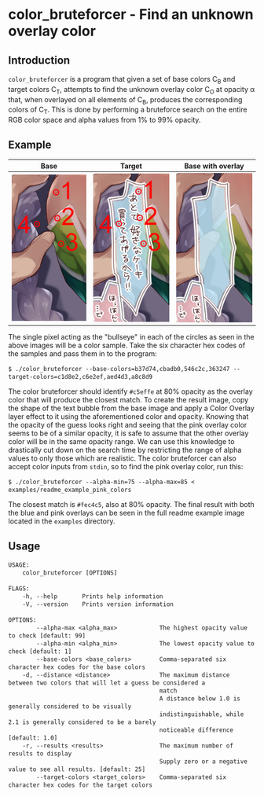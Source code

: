 # color_bruteforcer - Find an unknown overlay color


## Introduction
`color_bruteforcer` is a program that given a set of base colors C<sub>B</sub> and target colors C<sub>T</sub>, attempts to find the unknown overlay color C<sub>O</sub> at opacity &alpha; that, when overlayed on all elements of C<sub>B</sub>, produces the corresponding colors of C<sub>T</sub>. This is done by performing a bruteforce search on the entire RGB color space and alpha values from 1% to 99% opacity.


## Example
| Base | Target | Base with overlay |
| :---: | :---: | :---: |
| ![](./docs/example_base.png) | ![](./docs/example_target.png) | ![](./docs/example_overlay.png) |

The single pixel acting as the "bullseye" in each of the circles as seen in the above images will be a color sample. Take the six character hex codes of the samples and pass them in to the program:

```
$ ./color_bruteforcer --base-colors=b37d74,cbadb0,546c2c,363247 --target-colors=c1d8e2,c6e2ef,aed4d3,a8c8d9
```

The color bruteforcer should identify `#c5effe` at 80% opacity as the overlay color that will produce the closest match. To create the result image, copy the shape of the text bubble from the base image and apply a Color Overlay layer effect to it using the aforementioned color and opacity. Knowing that the opacity of the guess looks right and seeing that the pink overlay color seems to be of a similar opacity, it is safe to assume that the other overlay color will be in the same opacity range. We can use this knowledge to drastically cut down on the search time by restricting the range of alpha values to only those which are realistic. The color bruteforcer can also accept color inputs from `stdin`, so to find the pink overlay color, run this:

```
$ ./color_bruteforcer --alpha-min=75 --alpha-max=85 < examples/readme_example_pink_colors
```

The closest match is `#fec4c5`, also at 80% opacity. The final result with both the blue and pink overlays can be seen in the full readme example image located in the `examples` directory.


## Usage
```
USAGE:
    color_bruteforcer [OPTIONS]

FLAGS:
    -h, --help       Prints help information
    -V, --version    Prints version information

OPTIONS:
        --alpha-max <alpha_max>            The highest opacity value to check [default: 99]
        --alpha-min <alpha_min>            The lowest opacity value to check [default: 1]
        --base-colors <base_colors>        Comma-separated six character hex codes for the base colors
    -d, --distance <distance>              The maximum distance between two colors that will let a guess be considered a
                                           match
                                           A distance below 1.0 is generally considered to be visually
                                           indistinguishable, while 2.1 is generally considered to be a barely
                                           noticeable difference [default: 1.0]
    -r, --results <results>                The maximum number of results to display
                                           Supply zero or a negative value to see all results. [default: 25]
        --target-colors <target_colors>    Comma-separated six character hex codes for the target colors
```
